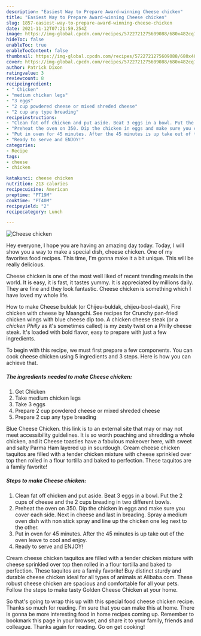 ```yaml
---
description: "Easiest Way to Prepare Award-winning Cheese chicken"
title: "Easiest Way to Prepare Award-winning Cheese chicken"
slug: 1857-easiest-way-to-prepare-award-winning-cheese-chicken
date: 2021-11-12T07:21:59.254Z
image: https://img-global.cpcdn.com/recipes/5722721275609088/680x482cq70/cheese-chicken-recipe-main-photo.jpg
hideToc: false
enableToc: true
enableTocContent: false
thumbnail: https://img-global.cpcdn.com/recipes/5722721275609088/680x482cq70/cheese-chicken-recipe-main-photo.jpg
cover: https://img-global.cpcdn.com/recipes/5722721275609088/680x482cq70/cheese-chicken-recipe-main-photo.jpg
author: Patrick Dixon
ratingvalue: 3
reviewcount: 8
recipeingredient:
- " Chicken"
- "medium chicken legs"
- "3 eggs"
- "2 cup powdered cheese or mixed shreded cheese"
- "2 cup any type breading"
recipeinstructions:
- "Clean fat off chicken and put aside. Beat 3 eggs in a bowl. Put the 2 cups of cheese and the 2 cups breading in two different bowls."
- "Preheat the oven on 350. Dip the chicken in eggs and make sure you cover each side. Next in cheese and last in breading. Spray a medium oven dish with non stick spray and line up the chicken one leg next to the other."
- "Put in oven for 45 minutes. After the 45 minutes is up take out of the oven leave to cool and enjoy."
- "Ready to serve and ENJOY!"
categories:
- Recipe
tags:
- cheese
- chicken

katakunci: cheese chicken 
nutrition: 213 calories
recipecuisine: American
preptime: "PT19M"
cooktime: "PT40M"
recipeyield: "2"
recipecategory: Lunch

---
```



![Cheese chicken](https://img-global.cpcdn.com/recipes/5722721275609088/680x482cq70/cheese-chicken-recipe-main-photo.jpg)

Hey everyone, I hope you are having an amazing day today. Today, I will show you a way to make a special dish, cheese chicken. One of my favorites food recipes. This time, I'm gonna make it a bit unique. This will be really delicious.

Cheese chicken is one of the most well liked of recent trending meals in the world. It is easy, it is fast, it tastes yummy. It is appreciated by millions daily. They are fine and they look fantastic. Cheese chicken is something which I have loved my whole life.

How to make Cheese buldak (or Chijeu-buldak, chijeu-bool-daak), Fire chicken with cheese by Maangchi. See recipes for Crunchy pan-fried chicken wings with blue cheese dip too. A chicken cheese steak (or a *chicken Philly* as it&#39;s sometimes called) is my zesty twist on a Philly cheese steak. It&#39;s loaded with bold flavor, easy to prepare with just a few ingredients.


To begin with this recipe, we must first prepare a few components. You can cook cheese chicken using 5 ingredients and 3 steps. Here is how you can achieve that.

<!--inarticleads1-->

##### The ingredients needed to make Cheese chicken:

1. Get  Chicken
1. Take medium chicken legs
1. Take 3 eggs
1. Prepare 2 cup powdered cheese or mixed shreded cheese
1. Prepare 2 cup any type breading


Blue Cheese Chicken. this link is to an external site that may or may not meet accessibility guidelines. It is so worth poaching and shredding a whole chicken, and it Cheese toasties have a fabulous makeover here, with sweet and salty Parma Ham layered up in sourdough. Cream cheese chicken taquitos are filled with a tender chicken mixture with cheese sprinkled over top then rolled in a flour tortilla and baked to perfection. These taquitos are a family favorite! 

<!--inarticleads2-->

##### Steps to make Cheese chicken:

1. Clean fat off chicken and put aside. Beat 3 eggs in a bowl. Put the 2 cups of cheese and the 2 cups breading in two different bowls.
1. Preheat the oven on 350. Dip the chicken in eggs and make sure you cover each side. Next in cheese and last in breading. Spray a medium oven dish with non stick spray and line up the chicken one leg next to the other.
1. Put in oven for 45 minutes. After the 45 minutes is up take out of the oven leave to cool and enjoy.
1. Ready to serve and ENJOY!

Cream cheese chicken taquitos are filled with a tender chicken mixture with cheese sprinkled over top then rolled in a flour tortilla and baked to perfection. These taquitos are a family favorite! Buy distinct sturdy and durable cheese chicken ideal for all types of animals at Alibaba.com. These robust cheese chicken are spacious and comfortable for all your pets. Follow the steps to make tasty Golden Cheese Chicken at your home. 

So that's going to wrap this up with this special food cheese chicken recipe. Thanks so much for reading. I'm sure that you can make this at home. There is gonna be more interesting food in home recipes coming up. Remember to bookmark this page in your browser, and share it to your family, friends and colleague. Thanks again for reading. Go on get cooking!
